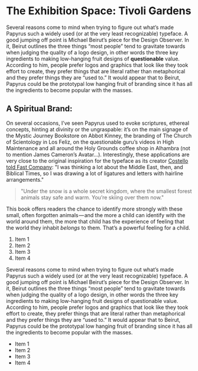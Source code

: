 # The Exhibition Space: Tivoli Gardens

Several reasons come to mind when trying to figure out what’s made Papyrus such a widely used (or at the very least recognizable) typeface. A good jumping off point is Michael Beirut’s piece for the Design Observer. In it, Beirut outlines the three things “most people” tend to gravitate towards when judging the quality of a logo design, in other words the three key ingredients to making low-hanging fruit designs of **questionable** value. According to him, people prefer logos and graphics that look like they took effort to create, they prefer things that are literal rather than metaphorical and they prefer things they are “used to.” It would appear that to Beirut, Papyrus could be the prototypal low hanging fruit of branding since it has all the ingredients to become popular with the masses.

## A Spiritual Brand:

On several occasions, I’ve seen Papyrus used to evoke scriptures, ethereal concepts, hinting at divinity or the ungraspable: it’s on the main signage of the Mystic Journey Bookstore on Abbot Kinney, the branding of The Church of Scientology in Los Feliz, on the questionable guru’s videos in High Maintenance and all around the Holy Grounds coffee shop in Alhambra (not to mention James Cameron’s Avatar…). Interestingly, these applications are very close to the original inspiration for the typeface as its creator [Costello told Fast Company](https://google.com): "I was thinking a lot about the Middle East, then, and Biblical Times, so I was drawing a lot of ligatures and letters with hairline arrangements."

> "Under the snow is a whole secret kingdom, where the smallest forest animals stay safe and warm. You’re skiing over them now."

This book offers readers the chance to identify more strongly with these small, often forgotten animals — and the more a child can identify with the world around them, the more that child has the experience of feeling that the world they inhabit _belongs_ to them. That’s a powerful feeling for a child.

1. Item 1
2. Item 2
3. Item 3
4. Item 4

Several reasons come to mind when trying to figure out what’s made Papyrus such a widely used (or at the very least recognizable) typeface. A good jumping off point is Michael Beirut’s piece for the Design Observer. In it, Beirut outlines the three things “most people” tend to gravitate towards when judging the quality of a logo design, in other words the three key ingredients to making low-hanging fruit designs of questionable value. According to him, people prefer logos and graphics that look like they took effort to create, they prefer things that are literal rather than metaphorical and they prefer things they are “used to.” It would appear that to Beirut, Papyrus could be the prototypal low hanging fruit of branding since it has all the ingredients to become popular with the masses.

* Item 1
* Item 2
* Item 3
* Item 4
